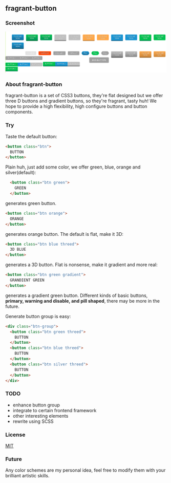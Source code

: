 ## fragrant-button ##

### Screenshot ###
![screenshot](./screenshot/screenshot-button.png)

### About fragrant-button ###
fragrant-button is a set of CSS3 buttons, they're flat designed but we offer three D buttons and gradient buttons, 
so they're fragrant, tasty huh!
We hope to provide a high flexibility, high configure buttons and button components.

### Try ###

Taste the default button:
```html
<button class="btn">
  BUTTON
</button>
```
Plain huh, just add some color, we offer green, blue, orange and silver(default):
```html
  <button class="btn green">
    GREEN
  </button>
```
generates green button.
```html
<button class="btn orange">
  ORANGE
</button>
```
generates orange button.
The default is flat, make it 3D:
```html
<button class="btn blue threed">
  3D BLUE
</button>
```
generates a 3D button.
Flat is nonsense, make it gradient and more real:
```html
<button class="btn green gradient">
  GRANDIENT GREEN
</button>
```
generates a gradient green button.
Different kinds of basic buttons, **primary, warning and disable, and pill shaped**, there may be more in the future.

Generate button group is easy:
```html
<div class="btn-group">
  <button class="btn green threed">
    BUTTON
  </button>
  <button class="btn blue threed">
    BUTTON
  </button>
  <button class="btn silver threed">
    BUTTON
  </button>
</div>
```

### TODO ###

* enhance button group
* integrate to certain frontend framework
* other interesting elements
* rewrite using SCSS

### License ###
[MIT](http://opensource.org/licenses/MIT)

### Future ###
Any color schemes are my personal idea, feel free to modify them with your brilliant artistic skills.
